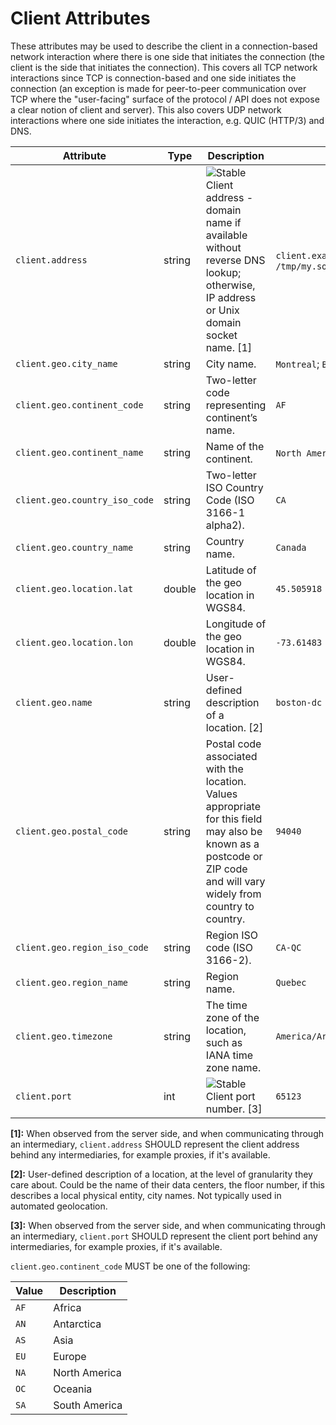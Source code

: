 <!--- Hugo front matter used to generate the website version of this page:
linkTitle: Client
--->

# Client Attributes

These attributes may be used to describe the client in a connection-based network interaction
where there is one side that initiates the connection (the client is the side that initiates the connection).
This covers all TCP network interactions since TCP is connection-based and one side initiates the
connection (an exception is made for peer-to-peer communication over TCP where the "user-facing" surface of the
protocol / API does not expose a clear notion of client and server).
This also covers UDP network interactions where one side initiates the interaction, e.g. QUIC (HTTP/3) and DNS.

<!-- semconv client(omit_requirement_level) -->
| Attribute  | Type | Description  | Examples  |
|---|---|---|---|
| `client.address` | string | ![Stable](https://img.shields.io/badge/-stable-lightgreen)<br>Client address - domain name if available without reverse DNS lookup; otherwise, IP address or Unix domain socket name. [1] | `client.example.com`; `10.1.2.80`; `/tmp/my.sock` |
| `client.geo.city_name` | string | City name. | `Montreal`; `Berlin` |
| `client.geo.continent_code` | string | Two-letter code representing continent’s name. | `AF` |
| `client.geo.continent_name` | string | Name of the continent. | `North America`; `Europe` |
| `client.geo.country_iso_code` | string | Two-letter ISO Country Code (ISO 3166-1 alpha2). | `CA` |
| `client.geo.country_name` | string | Country name. | `Canada` |
| `client.geo.location.lat` | double | Latitude of the geo location in WGS84. | `45.505918` |
| `client.geo.location.lon` | double | Longitude of the geo location in WGS84. | `-73.61483` |
| `client.geo.name` | string | User-defined description of a location. [2] | `boston-dc` |
| `client.geo.postal_code` | string | Postal code associated with the location. Values appropriate for this field may also be known as a postcode or ZIP code and will vary widely from country to country. | `94040` |
| `client.geo.region_iso_code` | string | Region ISO code (ISO 3166-2). | `CA-QC` |
| `client.geo.region_name` | string | Region name. | `Quebec` |
| `client.geo.timezone` | string | The time zone of the location, such as IANA time zone name. | `America/Argentina/Buenos_Aires` |
| `client.port` | int | ![Stable](https://img.shields.io/badge/-stable-lightgreen)<br>Client port number. [3] | `65123` |

**[1]:** When observed from the server side, and when communicating through an intermediary, `client.address` SHOULD represent the client address behind any intermediaries,  for example proxies, if it's available.

**[2]:** User-defined description of a location, at the level of granularity they care about. Could be the name of their data centers, the floor number, if this describes a local physical entity, city names. Not typically used in automated geolocation.

**[3]:** When observed from the server side, and when communicating through an intermediary, `client.port` SHOULD represent the client port behind any intermediaries,  for example proxies, if it's available.

`client.geo.continent_code` MUST be one of the following:

| Value  | Description |
|---|---|
| `AF` | Africa |
| `AN` | Antarctica |
| `AS` | Asia |
| `EU` | Europe |
| `NA` | North America |
| `OC` | Oceania |
| `SA` | South America |
<!-- endsemconv -->
